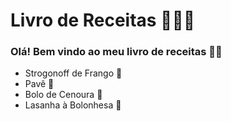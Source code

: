 # Livro de Receitas 👨🏻‍🍳

### Olá! Bem vindo ao meu livro de receitas 👋🏻

- Strogonoff de Frango 🐔
- Pavê 🍮
- Bolo de Cenoura 🥮
- Lasanha à Bolonhesa 🥘

